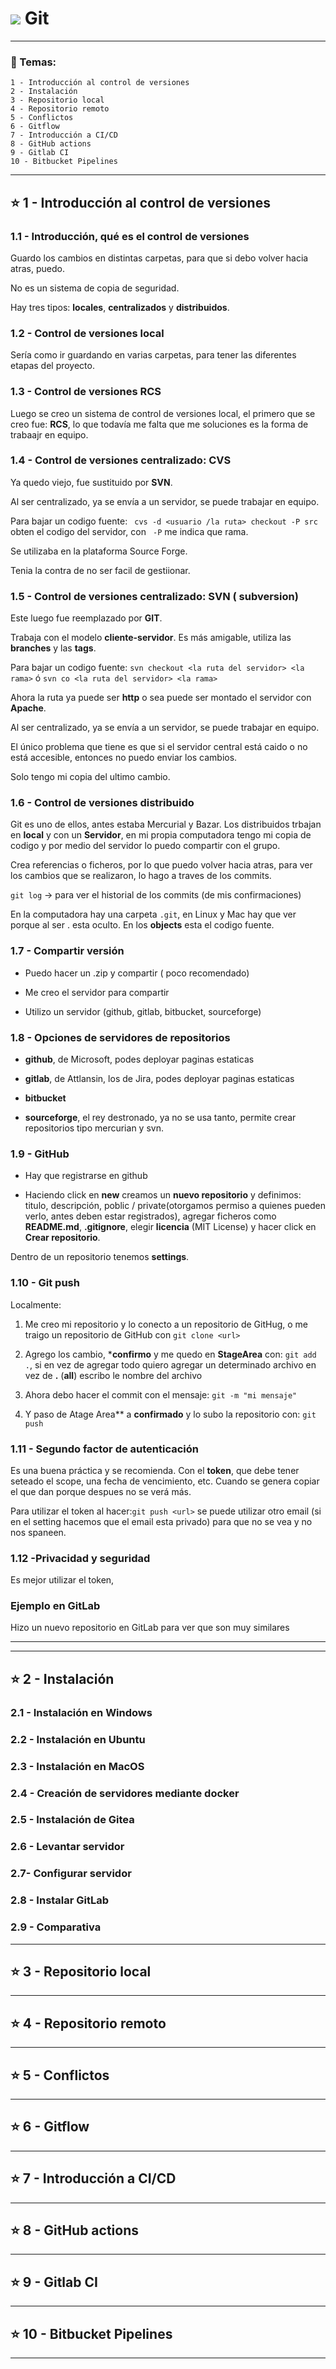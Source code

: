 #  <img src="https://img.icons8.com/color/30/null/git.png"/> Git

---


### :book:  Temas:

```
1 - Introducción al control de versiones
2 - Instalación
3 - Repositorio local
4 - Repositorio remoto
5 - Conflictos
6 - Gitflow
7 - Introducción a CI/CD
8 - GitHub actions
9 - Gitlab CI
10 - Bitbucket Pipelines
```

---

## :star: 1 - Introducción al control de versiones

### 1.1 - Introducción, qué es el control de versiones

Guardo los cambios en distintas carpetas, para que si debo volver hacia atras, puedo.

No es un sistema de copia de seguridad.

Hay tres tipos: **locales**, **centralizados** y **distribuidos**. 


### 1.2 - Control de versiones local

Sería como ir guardando en varias carpetas, para tener las diferentes etapas del proyecto.

### 1.3 - Control de versiones RCS

Luego se creo un sistema de control de versiones local, el primero que se creo fue: **RCS**, lo que todavía me falta que me soluciones es la forma de trabaajr en equipo.

### 1.4 - Control de versiones centralizado: CVS

Ya quedo viejo, fue sustituido por **SVN**. 

Al ser centralizado, ya se envía a un servidor, se puede trabajar en equipo.

Para bajar un codigo fuente: ``` cvs -d <usuario /la ruta> checkout -P src``` obten el codigo del servidor, con ``` -P```  me indica que rama.

Se utilizaba en la plataforma Source Forge.

Tenia la contra de no ser facil de gestiionar.

### 1.5 - Control de versiones centralizado: SVN ( subversion)

Este luego fue reemplazado por **GIT**.

Trabaja con el modelo **cliente-servidor**. Es más amigable, utiliza las **branches** y las **tags**.

Para bajar un codigo fuente: 
``` svn checkout <la ruta del servidor> <la rama> ```  ó ``` svn co <la ruta del servidor> <la rama> ```

Ahora la ruta ya puede ser **http** o sea puede ser montado el servidor con **Apache**.


Al ser centralizado, ya se envía a un servidor, se puede trabajar en equipo.

El único problema que tiene es que si el servidor central está caido o no está accesible, entonces no puedo enviar los cambios.

Solo tengo mi copia del ultimo cambio.


### 1.6 - Control de versiones distribuido

Git es uno de ellos, antes estaba Mercurial y Bazar. Los distribuidos trbajan en **local** y con un **Servidor**, en mi propia computadora tengo mi copia de codigo y por medio del servidor lo puedo compartir con el grupo.

Crea referencias o ficheros, por lo que puedo volver hacia atras, para ver los cambios que se realizaron, lo hago a traves de los commits.

```git log``` -> para ver el historial de los commits (de mis confirmaciones)

En la computadora hay una carpeta ```.git```, en Linux y Mac hay que ver porque al ser . esta oculto. En los **objects** esta el codigo fuente.


### 1.7 - Compartir versión

- Puedo hacer un .zip y compartir ( poco recomendado)

- Me creo el servidor para compartir

- Utilizo un servidor (github, gitlab, bitbucket, sourceforge)

### 1.8 - Opciones de servidores de repositorios


- **github**, de Microsoft, podes deployar paginas estaticas

- **gitlab**, de Attlansin, los de Jira,  podes deployar paginas estaticas

- **bitbucket**

- **sourceforge**, el rey destronado, ya no se usa tanto, permite crear repositorios tipo mercurian y svn.

### 1.9 - GitHub

- Hay que registrarse en github

- Haciendo click en **new** creamos un **nuevo repositorio** y definimos: titulo, descripción, poblic / private(otorgamos permiso a quienes pueden verlo, antes deben estar registrados), agregar ficheros como **README.md**, **.gitignore**, elegir **licencia** (MIT License) y hacer click en **Crear repositorio**.

Dentro de un repositorio tenemos **settings**.

### 1.10 - Git push

Localmente:

1. Me creo mi repositorio y lo conecto a un repositorio de GitHug, o me traigo un repositorio de GitHub con ```git clone <url>```

2. Agrego los cambio, ***confirmo** y me quedo en **StageArea** con: ```git add .```, si en vez de agregar todo quiero agregar un determinado archivo en vez de **.** (**all**) escribo le nombre del archivo

3. Ahora debo hacer el commit con el mensaje: ```git -m "mi mensaje"```

4. Y paso de Atage Area** a **confirmado** y lo subo la repositorio con: ```git push```

### 1.11 - Segundo factor de autenticación

Es una buena práctica y se recomienda. Con el **token**, que debe tener seteado el scope, una fecha de vencimiento, etc. Cuando se genera copiar el que dan porque despues no se verá más.

Para utilizar el token al hacer:```git push <url>``` se puede utilizar otro email (si en el setting hacemos que el email esta privado) para que no se vea y no nos spaneen.

### 1.12 -Privacidad y seguridad

Es mejor utilizar el token,

### Ejemplo en GitLab

Hizo un nuevo repositorio en GitLab para ver que son muy similares

---
---


## :star: 2 - Instalación

### 2.1 - Instalación en Windows

### 2.2 - Instalación en Ubuntu

### 2.3 - Instalación en MacOS

### 2.4 - Creación de servidores mediante docker

### 2.5 - Instalación de Gitea

### 2.6 - Levantar servidor

### 2.7- Configurar servidor

### 2.8 - Instalar GitLab

### 2.9 - Comparativa


---

## :star: 3 - Repositorio local


---

## :star: 4 - Repositorio remoto


---

## :star: 5 - Conflictos


---

## :star: 6 - Gitflow


---

## :star: 7 - Introducción a CI/CD


---

## :star: 8 - GitHub actions

 
---

## :star: 9 - Gitlab CI


---

## :star: 10 - Bitbucket Pipelines

---
